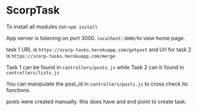 # ScorpTask
To install all modules run `npm install`

App server is listening on port 3000. `localhost:3000/`to view home page.

task 1 URL is  `https://scorp-tasks.herokuapp.com/getpost` and Url for task 2 is `https://scorp-tasks.herokuapp.com/merge`

Task 1 can be found in `controllers/posts.js` while Task 2 can b found in `controllers/lists.js`

You can manipulate the post_id in `controllers/posts.js` to cross check its functions.

posts were created manually. this does have and end point to create task.
